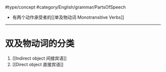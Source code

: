 #type/concept  #category/English/grammar/PartsOfSpeech 

- 有两个动作承受者的[[单及物动词  Monotransitive Verbs]] 

***

# 双及物动词的分类

1. [[Indirect object 间接宾语]] 
2.  [[Direct object 直接宾语]]